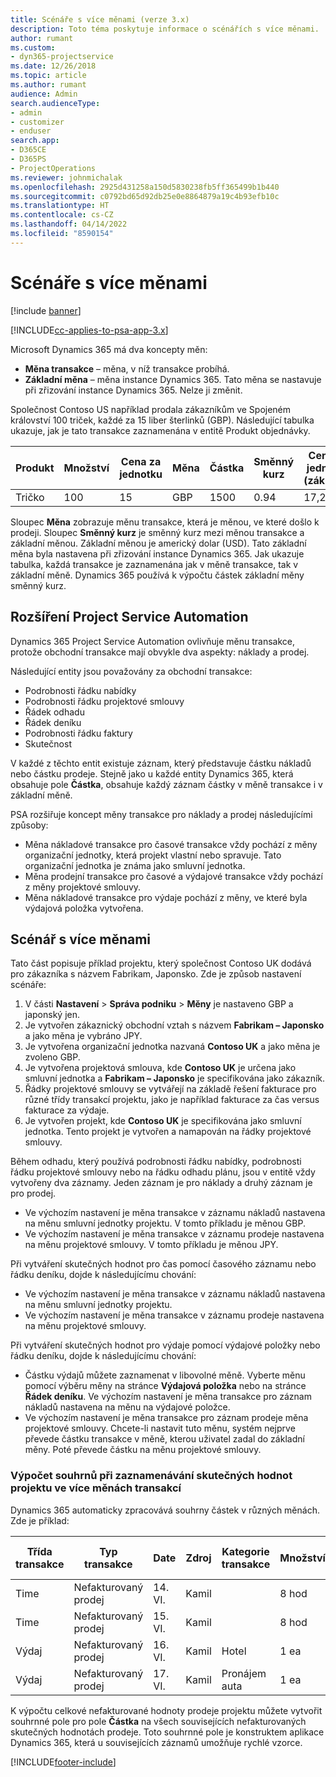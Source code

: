 ```yaml
---
title: Scénáře s více měnami (verze 3.x)
description: Toto téma poskytuje informace o scénářích s více měnami.
author: rumant
ms.custom:
- dyn365-projectservice
ms.date: 12/26/2018
ms.topic: article
ms.author: rumant
audience: Admin
search.audienceType:
- admin
- customizer
- enduser
search.app:
- D365CE
- D365PS
- ProjectOperations
ms.reviewer: johnmichalak
ms.openlocfilehash: 2925d431258a150d5830238fb5ff365499b1b440
ms.sourcegitcommit: c0792bd65d92db25e0e8864879a19c4b93efb10c
ms.translationtype: HT
ms.contentlocale: cs-CZ
ms.lasthandoff: 04/14/2022
ms.locfileid: "8590154"
---
```

# <a name="multiple-currency-scenarios"></a>Scénáře s více měnami

[!include [banner](../includes/psa-now-project-operations.md)]

[!INCLUDE[cc-applies-to-psa-app-3.x](../includes/cc-applies-to-psa-app-3x.md)]

Microsoft Dynamics 365 má dva koncepty měn:

- **Měna transakce** – měna, v níž transakce probíhá. 
- **Základní měna** – měna instance Dynamics 365. Tato měna se nastavuje při zřizování instance Dynamics 365. Nelze ji změnit.

Společnost Contoso US například prodala zákazníkům ve Spojeném království 100 triček, každé za 15 liber šterlinků (GBP). Následující tabulka ukazuje, jak je tato transakce zaznamenána v entitě Produkt objednávky.

| Produkt | Množství | Cena za jednotku | Měna | Částka | Směnný kurz | Cena za jednotku (základní)| Částka (základní)|
|---------|----------|----------------|----------|--------|---------------|----------------------|--------------|
| Tričko | 100      | 15             | GBP      | 1500   | 0.94          | 17,25 $               | 1 725 $       |

Sloupec **Měna** zobrazuje měnu transakce, která je měnou, ve které došlo k prodeji. Sloupec **Směnný kurz** je směnný kurz mezi měnou transakce a základní měnou. Základní měnou je americký dolar (USD). Tato základní měna byla nastavena při zřizování instance Dynamics 365.
Jak ukazuje tabulka, každá transakce je zaznamenána jak v měně transakce, tak v základní měně. Dynamics 365 používá k výpočtu částek základní měny směnný kurz.

## <a name="project-service-automation-extensions"></a>Rozšíření Project Service Automation

Dynamics 365 Project Service Automation ovlivňuje měnu transakce, protože obchodní transakce mají obvykle dva aspekty: náklady a prodej.

Následující entity jsou považovány za obchodní transakce:

- Podrobnosti řádku nabídky
- Podrobnosti řádku projektové smlouvy
- Řádek odhadu
- Řádek deníku
- Podrobnosti řádku faktury
- Skutečnost

V každé z těchto entit existuje záznam, který představuje částku nákladů nebo částku prodeje. Stejně jako u každé entity Dynamics 365, která obsahuje pole **Částka**, obsahuje každý záznam částky v měně transakce i v základní měně. 

PSA rozšiřuje koncept měny transakce pro náklady a prodej následujícími způsoby:

- Měna nákladové transakce pro časové transakce vždy pochází z měny organizační jednotky, která projekt vlastní nebo spravuje. Tato organizační jednotka je známa jako smluvní jednotka.
- Měna prodejní transakce pro časové a výdajové transakce vždy pochází z měny projektové smlouvy.
- Měna nákladové transakce pro výdaje pochází z měny, ve které byla výdajová položka vytvořena.

## <a name="multiple-currency-scenario"></a>Scénář s více měnami

Tato část popisuje příklad projektu, který společnost Contoso UK dodává pro zákazníka s názvem Fabrikam, Japonsko. Zde je způsob nastavení scénáře:

1. V části **Nastavení** \> **Správa podniku** \> **Měny** je nastaveno GBP a japonský jen. 
2. Je vytvořen zákaznický obchodní vztah s názvem **Fabrikam – Japonsko** a jako měna je vybráno JPY.
3. Je vytvořena organizační jednotka nazvaná **Contoso UK** a jako měna je zvoleno GBP.
4. Je vytvořena projektová smlouva, kde **Contoso UK** je určena jako smluvní jednotka a **Fabrikam – Japonsko** je specifikována jako zákazník.
5. Řádky projektové smlouvy se vytvářejí na základě řešení fakturace pro různé třídy transakcí projektu, jako je například fakturace za čas versus fakturace za výdaje.
6. Je vytvořen projekt, kde **Contoso UK** je specifikována jako smluvní jednotka. Tento projekt je vytvořen a namapován na řádky projektové smlouvy.


Během odhadu, který používá podrobnosti řádku nabídky, podrobnosti řádku projektové smlouvy nebo na řádku odhadu plánu, jsou v entitě vždy vytvořeny dva záznamy. Jeden záznam je pro náklady a druhý záznam je pro prodej.

- Ve výchozím nastavení je měna transakce v záznamu nákladů nastavena na měnu smluvní jednotky projektu. V tomto příkladu je měnou GBP.
- Ve výchozím nastavení je měna transakce v záznamu prodeje nastavena na měnu projektové smlouvy. V tomto příkladu je měnou JPY.

Při vytváření skutečných hodnot pro čas pomocí časového záznamu nebo řádku deníku, dojde k následujícímu chování:

- Ve výchozím nastavení je měna transakce v záznamu nákladů nastavena na měnu smluvní jednotky projektu.
- Ve výchozím nastavení je měna transakce v záznamu prodeje nastavena na měnu projektové smlouvy.

Při vytváření skutečných hodnot pro výdaje pomocí výdajové položky nebo řádku deníku, dojde k následujícímu chování:

- Částku výdajů můžete zaznamenat v libovolné měně. Vyberte měnu pomocí výběru měny na stránce **Výdajová položka** nebo na stránce **Řádek deníku**. Ve výchozím nastavení je měna transakce pro záznam nákladů nastavena na měnu na výdajové položce. 
- Ve výchozím nastavení je měna transakce pro záznam prodeje měna projektové smlouvy. Chcete-li nastavit tuto měnu, systém nejprve převede částku transakce v měně, kterou uživatel zadal do základní měny. Poté převede částku na měnu projektové smlouvy. 

### <a name="computing-roll-ups-when-project-actuals-are-recorded-in-multiple-transaction-currencies"></a>Výpočet souhrnů při zaznamenávání skutečných hodnot projektu ve více měnách transakcí

Dynamics 365 automaticky zpracovává souhrny částek v různých měnách. Zde je příklad:

| Třída transakce | Typ transakce| Date   | Zdroj | Kategorie transakce | Množství | Cena za jednotku | Částka      | Směnný kurz | Částka v základní měně |
|-------------------|------------------|--------|----------|----------------------|----------|--------------|-------------|---------------|----------------|
| Time              | Nefakturovaný prodej   | 14. VI. | Kamil  |                      | 8 hod    | 20 000 JPY    | 160 000 JPY | 123           | 1 300,81 USD    |
| Time              | Nefakturovaný prodej   | 15. VI. | Kamil  |                      | 8 hod    | 20 000 JPY    | 160 000 JPY | 123           | 1 300,81 USD    |
| Výdaj           | Nefakturovaný prodej   | 16. VI. | Kamil  | Hotel                | 1 ea     | 250 EUR      | 250 EUR     | 0.94          | 265,95 USD     |
| Výdaj           | Nefakturovaný prodej   | 17. VI. | Kamil  | Pronájem auta           | 1 ea     | 150 EUR      | 150 EUR     | 0.94          | 159,57 USD     |

K výpočtu celkové nefakturované hodnoty prodeje projektu můžete vytvořit souhrnné pole pro pole **Částka** na všech souvisejících nefakturovaných skutečných hodnotách prodeje. Toto souhrnné pole je konstruktem aplikace Dynamics 365, která u souvisejících záznamů umožňuje rychlé vzorce.


[!INCLUDE[footer-include](../includes/footer-banner.md)]
